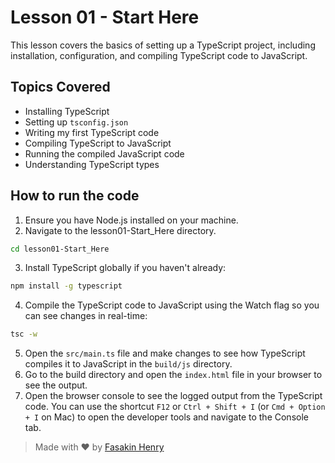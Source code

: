 # Lesson 01 - Start Here

This lesson covers the basics of setting up a TypeScript project, including installation, configuration, and compiling TypeScript code to JavaScript.

## Topics Covered

- Installing TypeScript
- Setting up `tsconfig.json`
- Writing my first TypeScript code
- Compiling TypeScript to JavaScript
- Running the compiled JavaScript code
- Understanding TypeScript types

## How to run the code

1. Ensure you have Node.js installed on your machine.
2. Navigate to the lesson01-Start_Here directory.

```bash
cd lesson01-Start_Here
```
3. Install TypeScript globally if you haven't already:

```bash
npm install -g typescript
```
4. Compile the TypeScript code to JavaScript using the Watch flag so you can see changes in real-time:

```bash
tsc -w
```
5. Open the `src/main.ts` file and make changes to see how TypeScript compiles it to JavaScript in the `build/js` directory.
6. Go to the build directory and open the `index.html` file in your browser to see the output.
7. Open the browser console to see the logged output from the TypeScript code. You can use the shortcut `F12` or `Ctrl + Shift + I` (or `Cmd + Option + I` on Mac) to open the developer tools and navigate to the Console tab.

> Made with ❤️ by [Fasakin Henry](https://github.com/fasakinhenry)
